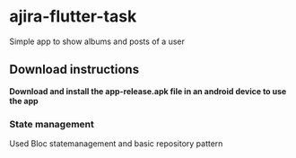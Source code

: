 # ajira-flutter-task

Simple app to show albums and posts of a user

## Download instructions
**Download and install the app-release.apk file in an android device to use the app**

### State management
Used Bloc statemanagement and basic repository pattern

